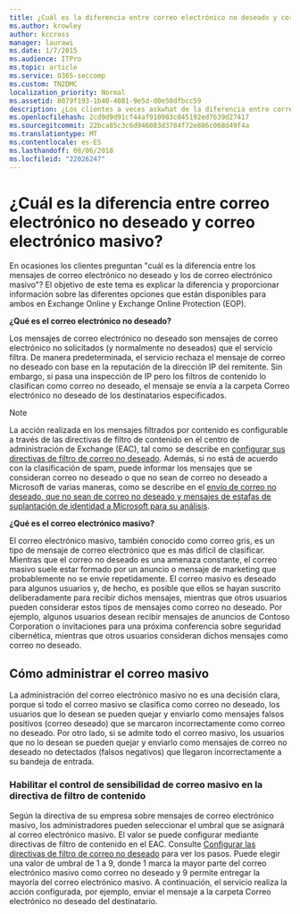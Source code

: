 ```yaml
---
title: ¿Cuál es la diferencia entre correo electrónico no deseado y correo electrónico masivo?
ms.author: krowley
author: kccross
manager: laurawi
ms.date: 1/7/2015
ms.audience: ITPro
ms.topic: article
ms.service: O365-seccomp
ms.custom: TN2DMC
localization_priority: Normal
ms.assetid: 8079f193-1b40-4081-9e5d-d0e50dfbcc59
description: ¿Los clientes a veces askwhat de la diferencia entre correo electrónico no deseado y mensajes de correo electrónico masivo? El propósito de este tema es para explicar la diferencia y para proporcionar información sobre las diferentes opciones que están disponibles para ambos tipos en Exchange Online y Exchange Online Protection (EOP).
ms.openlocfilehash: 2cd9d9d91cf44af910983c045192ed7639d27417
ms.sourcegitcommit: 22bca85c3c6d946083d3784f72e886c068d49f4a
ms.translationtype: MT
ms.contentlocale: es-ES
ms.lasthandoff: 08/06/2018
ms.locfileid: "22026247"
---
```

# <a name="whats-the-difference-between-junk-email-and-bulk-email"></a>¿Cuál es la diferencia entre correo electrónico no deseado y correo electrónico masivo?

En ocasiones los clientes preguntan "cuál es la diferencia entre los mensajes de correo electrónico no deseado y los de correo electrónico masivo"? El objetivo de este tema es explicar la diferencia y proporcionar información sobre las diferentes opciones que están disponibles para ambos en Exchange Online y Exchange Online Protection (EOP).
  
 **¿Qué es el correo electrónico no deseado?**
  
Los mensajes de correo electrónico no deseado son mensajes de correo electrónico no solicitados (y normalmente no deseados) que el servicio filtra. De manera predeterminada, el servicio rechaza el mensaje de correo no deseado con base en la reputación de la dirección IP del remitente. Sin embargo, si pasa una inspección de IP pero los filtros de contenido lo clasifican como correo no deseado, el mensaje se envía a la carpeta Correo electrónico no deseado de los destinatarios especificados. 
  
> [!NOTE]
> La acción realizada en los mensajes filtrados por contenido es configurable a través de las directivas de filtro de contenido en el centro de administración de Exchange (EAC), tal como se describe en [configurar sus directivas de filtro de correo no deseado](configure-your-spam-filter-policies.md). Además, si no está de acuerdo con la clasificación de spam, puede informar los mensajes que se consideran correo no deseado o que no sean de correo no deseado a Microsoft de varias maneras, como se describe en el [envío de correo no deseado, que no sean de correo no deseado y mensajes de estafas de suplantación de identidad a Microsoft para su análisis](submit-spam-non-spam-and-phishing-scam-messages-to-microsoft-for-analysis.md). 
  
 **¿Qué es el correo electrónico masivo?**
  
El correo electrónico masivo, también conocido como correo gris, es un tipo de mensaje de correo electrónico que es más difícil de clasificar. Mientras que el correo no deseado es una amenaza constante, el correo masivo suele estar formado por un anuncio o mensaje de marketing que probablemente no se envíe repetidamente. El correo masivo es deseado para algunos usuarios y, de hecho, es posible que ellos se hayan suscrito deliberadamente para recibir dichos mensajes, mientras que otros usuarios pueden considerar estos tipos de mensajes como correo no deseado. Por ejemplo, algunos usuarios desean recibir mensajes de anuncios de Contoso Corporation o invitaciones para una próxima conferencia sobre seguridad cibernética, mientras que otros usuarios consideran dichos mensajes como correo no deseado.
  
## <a name="how-to-manage-bulk-email"></a>Cómo administrar el correo masivo

La administración del correo electrónico masivo no es una decisión clara, porque si todo el correo masivo se clasifica como correo no deseado, los usuarios que lo desean se pueden quejar y enviarlo como mensajes falsos positivos (correo deseado) que se marcaron incorrectamente como correo no deseado. Por otro lado, si se admite todo el correo masivo, los usuarios que no lo desean se pueden quejar y enviarlo como mensajes de correo no deseado no detectados (falsos negativos) que llegaron incorrectamente a su bandeja de entrada.
  
### <a name="enable-bulk-mail-sensitivity-control-in-the-content-filter-policy"></a>Habilitar el control de sensibilidad de correo masivo en la directiva de filtro de contenido

Según la directiva de su empresa sobre mensajes de correo electrónico masivo, los administradores pueden seleccionar el umbral que se asignará al correo electrónico masivo. El valor se puede configurar mediante directivas de filtro de contenido en el EAC. Consulte [Configurar las directivas de filtro de correo no deseado](configure-your-spam-filter-policies.md) para ver los pasos. Puede elegir una valor de umbral de 1 a 9, donde 1 marca la mayor parte del correo electrónico masivo como correo no deseado y 9 permite entregar la mayoría del correo electrónico masivo. A continuación, el servicio realiza la acción configurada, por ejemplo, enviar el mensaje a la carpeta Correo electrónico no deseado del destinatario. 
  

